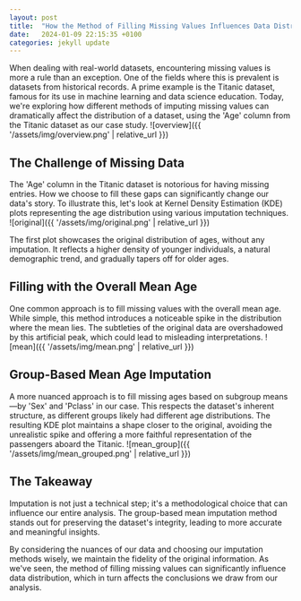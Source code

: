 ```yaml
---
layout: post
title:  "How the Method of Filling Missing Values Influences Data Distribution"
date:   2024-01-09 22:15:35 +0100
categories: jekyll update
---
```


When dealing with real-world datasets, encountering missing values is more a rule than an exception. One of the fields where this is prevalent is datasets from historical records. A prime example is the Titanic dataset, famous for its use in machine learning and data science education. Today, we're exploring how different methods of imputing missing values can dramatically affect the distribution of a dataset, using the 'Age' column from the Titanic dataset as our case study.
![overview]({{ '/assets/img/overview.png' | relative_url }})

## The Challenge of Missing Data

The 'Age' column in the Titanic dataset is notorious for having missing entries. How we choose to fill these gaps can significantly change our data's story. To illustrate this, let's look at Kernel Density Estimation (KDE) plots representing the age distribution using various imputation techniques.
![original]({{ '/assets/img/original.png' | relative_url }})

The first plot showcases the original distribution of ages, without any imputation. It reflects a higher density of younger individuals, a natural demographic trend, and gradually tapers off for older ages.

## Filling with the Overall Mean Age

One common approach is to fill missing values with the overall mean age. While simple, this method introduces a noticeable spike in the distribution where the mean lies. The subtleties of the original data are overshadowed by this artificial peak, which could lead to misleading interpretations.
![mean]({{ '/assets/img/mean.png' | relative_url }})


## Group-Based Mean Age Imputation

A more nuanced approach is to fill missing ages based on subgroup means—by 'Sex' and 'Pclass' in our case. This respects the dataset's inherent structure, as different groups likely had different age distributions. The resulting KDE plot maintains a shape closer to the original, avoiding the unrealistic spike and offering a more faithful representation of the passengers aboard the Titanic.
![mean_group]({{ '/assets/img/mean_grouped.png' | relative_url }})

## The Takeaway

Imputation is not just a technical step; it's a methodological choice that can influence our entire analysis. The group-based mean imputation method stands out for preserving the dataset's integrity, leading to more accurate and meaningful insights.

By considering the nuances of our data and choosing our imputation methods wisely, we maintain the fidelity of the original information. As we've seen, the method of filling missing values can significantly influence data distribution, which in turn affects the conclusions we draw from our analysis.
